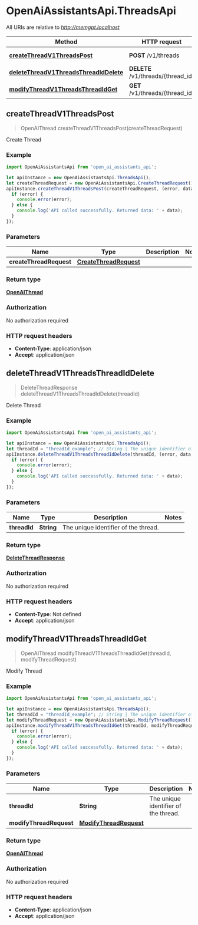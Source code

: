 # OpenAiAssistantsApi.ThreadsApi

All URIs are relative to *http://memgpt.localhost*

Method | HTTP request | Description
------------- | ------------- | -------------
[**createThreadV1ThreadsPost**](ThreadsApi.md#createThreadV1ThreadsPost) | **POST** /v1/threads | Create Thread
[**deleteThreadV1ThreadsThreadIdDelete**](ThreadsApi.md#deleteThreadV1ThreadsThreadIdDelete) | **DELETE** /v1/threads/{thread_id} | Delete Thread
[**modifyThreadV1ThreadsThreadIdGet**](ThreadsApi.md#modifyThreadV1ThreadsThreadIdGet) | **GET** /v1/threads/{thread_id} | Modify Thread



## createThreadV1ThreadsPost

> OpenAIThread createThreadV1ThreadsPost(createThreadRequest)

Create Thread

### Example

```javascript
import OpenAiAssistantsApi from 'open_ai_assistants_api';

let apiInstance = new OpenAiAssistantsApi.ThreadsApi();
let createThreadRequest = new OpenAiAssistantsApi.CreateThreadRequest(); // CreateThreadRequest | 
apiInstance.createThreadV1ThreadsPost(createThreadRequest, (error, data, response) => {
  if (error) {
    console.error(error);
  } else {
    console.log('API called successfully. Returned data: ' + data);
  }
});
```

### Parameters


Name | Type | Description  | Notes
------------- | ------------- | ------------- | -------------
 **createThreadRequest** | [**CreateThreadRequest**](CreateThreadRequest.md)|  | 

### Return type

[**OpenAIThread**](OpenAIThread.md)

### Authorization

No authorization required

### HTTP request headers

- **Content-Type**: application/json
- **Accept**: application/json


## deleteThreadV1ThreadsThreadIdDelete

> DeleteThreadResponse deleteThreadV1ThreadsThreadIdDelete(threadId)

Delete Thread

### Example

```javascript
import OpenAiAssistantsApi from 'open_ai_assistants_api';

let apiInstance = new OpenAiAssistantsApi.ThreadsApi();
let threadId = "threadId_example"; // String | The unique identifier of the thread.
apiInstance.deleteThreadV1ThreadsThreadIdDelete(threadId, (error, data, response) => {
  if (error) {
    console.error(error);
  } else {
    console.log('API called successfully. Returned data: ' + data);
  }
});
```

### Parameters


Name | Type | Description  | Notes
------------- | ------------- | ------------- | -------------
 **threadId** | **String**| The unique identifier of the thread. | 

### Return type

[**DeleteThreadResponse**](DeleteThreadResponse.md)

### Authorization

No authorization required

### HTTP request headers

- **Content-Type**: Not defined
- **Accept**: application/json


## modifyThreadV1ThreadsThreadIdGet

> OpenAIThread modifyThreadV1ThreadsThreadIdGet(threadId, modifyThreadRequest)

Modify Thread

### Example

```javascript
import OpenAiAssistantsApi from 'open_ai_assistants_api';

let apiInstance = new OpenAiAssistantsApi.ThreadsApi();
let threadId = "threadId_example"; // String | The unique identifier of the thread.
let modifyThreadRequest = new OpenAiAssistantsApi.ModifyThreadRequest(); // ModifyThreadRequest | 
apiInstance.modifyThreadV1ThreadsThreadIdGet(threadId, modifyThreadRequest, (error, data, response) => {
  if (error) {
    console.error(error);
  } else {
    console.log('API called successfully. Returned data: ' + data);
  }
});
```

### Parameters


Name | Type | Description  | Notes
------------- | ------------- | ------------- | -------------
 **threadId** | **String**| The unique identifier of the thread. | 
 **modifyThreadRequest** | [**ModifyThreadRequest**](ModifyThreadRequest.md)|  | 

### Return type

[**OpenAIThread**](OpenAIThread.md)

### Authorization

No authorization required

### HTTP request headers

- **Content-Type**: application/json
- **Accept**: application/json

